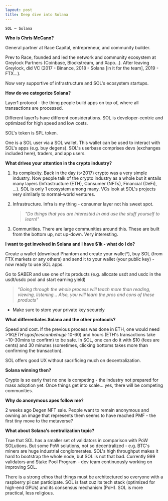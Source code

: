 ```yaml
---
layout: post
title: Deep dive into Solana
---
```


```
SOL ← Solana
```

**Who is Chris McCann?**

General partner at Race Capital, entrepreneur, and community builder.

Prev to Race, founded and led the network and community ecosystem at Greylock Partners (Coinbase, Blockstream, and Xapo...). After leaving Greylock, did VC (2017 - Binance, 2018 - Solana [in it for the team], 2019 - FTX...).

Now very supportive of infrastructure and SOL's ecosystem startups.

**How do we categorize Solana?**

Layer1 protocol - the thing people build apps on top of, where all transactions are processed.

Different layer1s have different considerations. SOL is developer-centric and optimized for high speed and low costs.

SOL's token is SPL token.

One is a SOL user via a SOL wallet. This wallet can be used to interact with SOL's apps (e.g. buy degens). SOL's userbase comprises devs (exchanges included here), traders, and app users.

**What drives your attention in the crypto industry?**

1. Its complexity. Back in the day (t<2017) crypto was a very simple industry. Now people talk of the crypto industry as a whole but it entails many layers (Infrastructure (ETH), Consumer (NFTs), Financial (DeFi), ...). SOL is only 1 ecosystem among many. VCs look at SOL's projects very similarly to normal-world ventures.
2. Infrastructure. Infra is my thing - consumer layer not his sweet spot.

    > *"Do things that you are interested in and use the stuff yourself to learn!"*

3. Communities. There are large communities around this. These are built from the bottom up, not up-down. Very interesting.

**I want to get involved in Solana and I have $1k - what do I do?**

Create a wallet (download Phantom and create your wallet*), buy SOL (from FTX markets or any others) and send it to your wallet (your public key) - now ready to use SOL apps.

Go to SABER and use one of its products (e.g. allocate usdt and usdc in the usdt/usdc pool and start earning yield)

> *"Going through the whole process will teach more than reading, viewing, listening... Also, you will learn the pros and cons of these products"*

* Make sure to store your private key securely

**What differentiates Solana and the other protocols?**

Speed and cost. If the previous process was done in ETH, one would need >$1K (ETH's gas fees can be huge ~$10-60) and hours (ETH's transactions take ~10-30mins to confirm) to be safe. In SOL, one can do it with $10 (fees are cents) and 30 minutes (sometimes, clicking bottoms takes more than confirming the transaction).

SOL offers good UX without sacrificing much on decentralization.

**Solana winning then?**

Crypto is so early that no one is competing - the industry not prepared for mass adoption yet. Once things get into scale... yes, there will be competing communities.

**Why do anonymous apes follow me?**

2 weeks ago Degen NFT sale. People want to remain anonymous and owning an image that represents them seems to have reached PMF - the first tiny move to the metaverse?

**What about Solana's centralization topic?**

True that SOL has a smaller set of validators in comparison with PoW SOLutions. But some PoW solutions, not so decentralized - e.g. BTC's miners are huge industrial conglomerates. SOL's high throughput makes it hard to bootstrap the whole node, but SOL is not that bad. Currently 999 validators and Stake Pool Program - dev team continuously working on improving SOL.

There is a strong ethos that things must be architectured so everyone with a raspberry pi can participate. SOL is fast cuz its tech stack (optimized for high-end GPUs) and its consensus mechanism (PoH). SOL is more practical, less religious.
